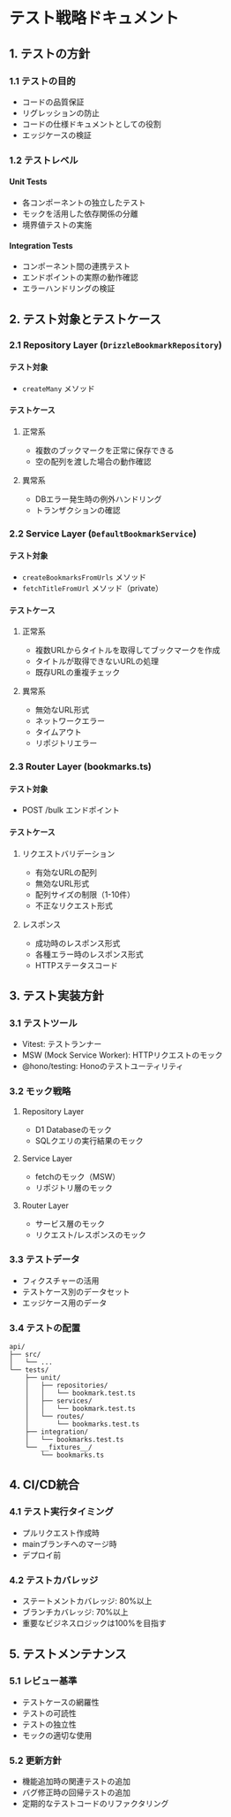 # テスト戦略ドキュメント

## 1. テストの方針

### 1.1 テストの目的
- コードの品質保証
- リグレッションの防止
- コードの仕様ドキュメントとしての役割
- エッジケースの検証

### 1.2 テストレベル

#### Unit Tests
- 各コンポーネントの独立したテスト
- モックを活用した依存関係の分離
- 境界値テストの実施

#### Integration Tests
- コンポーネント間の連携テスト
- エンドポイントの実際の動作確認
- エラーハンドリングの検証

## 2. テスト対象とテストケース

### 2.1 Repository Layer (`DrizzleBookmarkRepository`)

#### テスト対象
- `createMany` メソッド

#### テストケース
1. 正常系
   - 複数のブックマークを正常に保存できる
   - 空の配列を渡した場合の動作確認

2. 異常系
   - DBエラー発生時の例外ハンドリング
   - トランザクションの確認

### 2.2 Service Layer (`DefaultBookmarkService`)

#### テスト対象
- `createBookmarksFromUrls` メソッド
- `fetchTitleFromUrl` メソッド（private）

#### テストケース
1. 正常系
   - 複数URLからタイトルを取得してブックマークを作成
   - タイトルが取得できないURLの処理
   - 既存URLの重複チェック

2. 異常系
   - 無効なURL形式
   - ネットワークエラー
   - タイムアウト
   - リポジトリエラー

### 2.3 Router Layer (bookmarks.ts)

#### テスト対象
- POST /bulk エンドポイント

#### テストケース
1. リクエストバリデーション
   - 有効なURLの配列
   - 無効なURL形式
   - 配列サイズの制限（1-10件）
   - 不正なリクエスト形式

2. レスポンス
   - 成功時のレスポンス形式
   - 各種エラー時のレスポンス形式
   - HTTPステータスコード

## 3. テスト実装方針

### 3.1 テストツール
- Vitest: テストランナー
- MSW (Mock Service Worker): HTTPリクエストのモック
- @hono/testing: Honoのテストユーティリティ

### 3.2 モック戦略
1. Repository Layer
   - D1 Databaseのモック
   - SQLクエリの実行結果のモック

2. Service Layer
   - fetchのモック（MSW）
   - リポジトリ層のモック

3. Router Layer
   - サービス層のモック
   - リクエスト/レスポンスのモック

### 3.3 テストデータ
- フィクスチャーの活用
- テストケース別のデータセット
- エッジケース用のデータ

### 3.4 テストの配置

```
api/
├── src/
│   └── ...
└── tests/
    ├── unit/
    │   ├── repositories/
    │   │   └── bookmark.test.ts
    │   ├── services/
    │   │   └── bookmark.test.ts
    │   └── routes/
    │       └── bookmarks.test.ts
    ├── integration/
    │   └── bookmarks.test.ts
    └── __fixtures__/
        └── bookmarks.ts
```

## 4. CI/CD統合

### 4.1 テスト実行タイミング
- プルリクエスト作成時
- mainブランチへのマージ時
- デプロイ前

### 4.2 テストカバレッジ
- ステートメントカバレッジ: 80%以上
- ブランチカバレッジ: 70%以上
- 重要なビジネスロジックは100%を目指す

## 5. テストメンテナンス

### 5.1 レビュー基準
- テストケースの網羅性
- テストの可読性
- テストの独立性
- モックの適切な使用

### 5.2 更新方針
- 機能追加時の関連テストの追加
- バグ修正時の回帰テストの追加
- 定期的なテストコードのリファクタリング